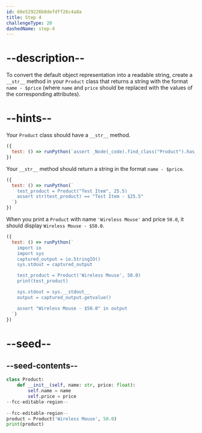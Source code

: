 ```yaml
---
id: 68e529226b0defdff26c4a8a
title: Step 4
challengeType: 20
dashedName: step-4
---
```


# --description--

To convert the default object representation into a readable string, create a `__str__` method in your `Product` class that returns a string with the format `name - $price` (where `name` and `price` should be replaced with the values of the corresponding attributes).

# --hints--

Your `Product` class should have a `__str__` method.

```js
({
  test: () => runPython(`assert _Node(_code).find_class("Product").has_function("__str__")`)
})
```

Your `__str__` method should return a string in the format `name - $price`.

```js
({
  test: () => runPython(`
    test_product = Product("Test Item", 25.5)
    assert str(test_product) == "Test Item - $25.5"
  `)
})
```

When you print a `Product` with name `'Wireless Mouse'` and price `50.0`, it should display `Wireless Mouse - $50.0`.

```js
({
  test: () => runPython(`
    import io
    import sys
    captured_output = io.StringIO()
    sys.stdout = captured_output

    test_product = Product('Wireless Mouse', 50.0)
    print(test_product)

    sys.stdout = sys.__stdout__
    output = captured_output.getvalue()

    assert "Wireless Mouse - $50.0" in output
  `)
})
```

# --seed--

## --seed-contents--

```py
class Product:
    def __init__(self, name: str, price: float):
        self.name = name
        self.price = price
--fcc-editable-region--
    
--fcc-editable-region--
product = Product('Wireless Mouse', 50.0)
print(product)
```
